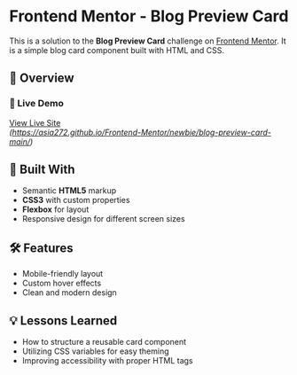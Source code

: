 # Frontend Mentor - Blog Preview Card

This is a solution to the **Blog Preview Card** challenge on [Frontend Mentor](https://www.frontendmentor.io). It is a simple blog card component built with HTML and CSS.

## 🚀 Overview

### 🔗 Live Demo
[View Live Site](#)  
*(https://asia272.github.io/Frontend-Mentor/newbie/blog-preview-card-main/)*

## 🔧 Built With
- Semantic **HTML5** markup
- **CSS3** with custom properties
- **Flexbox** for layout
- Responsive design for different screen sizes

## 🛠 Features
- Mobile-friendly layout
- Custom hover effects
- Clean and modern design

## 💡 Lessons Learned
- How to structure a reusable card component
- Utilizing CSS variables for easy theming
- Improving accessibility with proper HTML tags



